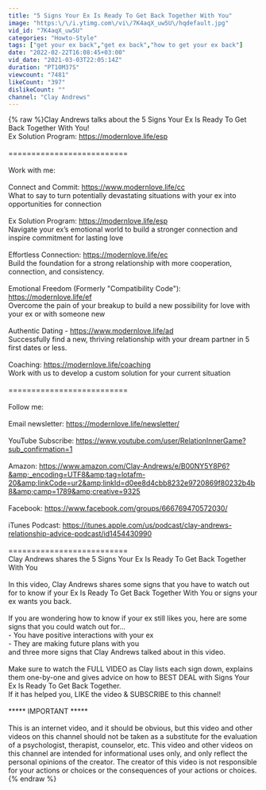 ```yaml
---
title: "5 Signs Your Ex Is Ready To Get Back Together With You"
image: "https:\/\/i.ytimg.com\/vi\/7K4aqX_uw5U\/hqdefault.jpg"
vid_id: "7K4aqX_uw5U"
categories: "Howto-Style"
tags: ["get your ex back","get ex back","how to get your ex back"]
date: "2022-02-22T16:08:45+03:00"
vid_date: "2021-03-03T22:05:14Z"
duration: "PT10M37S"
viewcount: "7481"
likeCount: "397"
dislikeCount: ""
channel: "Clay Andrews"
---
```

{% raw %}Clay Andrews talks about the 5 Signs Your Ex Is Ready To Get Back Together With You! <br />Ex Solution Program: <a rel="nofollow" target="blank" href="https://modernlove.life/esp">https://modernlove.life/esp</a><br /><br />==========================<br /><br />Work with me:<br /><br />Connect and Commit: <a rel="nofollow" target="blank" href="https://www.modernlove.life/cc">https://www.modernlove.life/cc</a><br />What to say to turn potentially devastating situations with your ex into opportunities for connection<br /><br />Ex Solution Program: <a rel="nofollow" target="blank" href="https://modernlove.life/esp">https://modernlove.life/esp</a><br />Navigate your ex’s emotional world to build a stronger connection and inspire commitment for lasting love<br /><br />Effortless Connection: <a rel="nofollow" target="blank" href="https://modernlove.life/ec">https://modernlove.life/ec</a><br />Build the foundation for a strong relationship with more cooperation, connection, and consistency.<br /><br />Emotional Freedom (Formerly &quot;Compatibility Code&quot;): <a rel="nofollow" target="blank" href="https://modernlove.life/ef">https://modernlove.life/ef</a><br />Overcome the pain of your breakup to build a new possibility for love with your ex or with someone new<br /><br />Authentic Dating - <a rel="nofollow" target="blank" href="https://www.modernlove.life/ad">https://www.modernlove.life/ad</a><br />Successfully find a new, thriving relationship with your dream partner in 5 first dates or less.<br /><br />Coaching: <a rel="nofollow" target="blank" href="https://modernlove.life/coaching">https://modernlove.life/coaching</a><br />Work with us to develop a custom solution for your current situation<br /><br />==========================<br /><br />Follow me:<br /><br />Email newsletter: <a rel="nofollow" target="blank" href="https://modernlove.life/newsletter/">https://modernlove.life/newsletter/</a><br /><br />YouTube Subscribe: <a rel="nofollow" target="blank" href="https://www.youtube.com/user/RelationInnerGame?sub_confirmation=1">https://www.youtube.com/user/RelationInnerGame?sub_confirmation=1</a><br /><br />Amazon: <a rel="nofollow" target="blank" href="https://www.amazon.com/Clay-Andrews/e/B00NY5Y8P6?&amp;_encoding=UTF8&amp;tag=lotafm-20&amp;linkCode=ur2&amp;linkId=d0ee8d4cbb8232e9720869f80232b4b8&amp;camp=1789&amp;creative=9325">https://www.amazon.com/Clay-Andrews/e/B00NY5Y8P6?&amp;_encoding=UTF8&amp;tag=lotafm-20&amp;linkCode=ur2&amp;linkId=d0ee8d4cbb8232e9720869f80232b4b8&amp;camp=1789&amp;creative=9325</a><br /><br />Facebook: <a rel="nofollow" target="blank" href="https://www.facebook.com/groups/666769470572030/">https://www.facebook.com/groups/666769470572030/</a><br /><br />iTunes Podcast: <a rel="nofollow" target="blank" href="https://itunes.apple.com/us/podcast/clay-andrews-relationship-advice-podcast/id1454430990">https://itunes.apple.com/us/podcast/clay-andrews-relationship-advice-podcast/id1454430990</a><br /><br />==========================<br />Clay Andrews shares the 5 Signs Your Ex Is Ready To Get Back Together With You<br /><br />In this video, Clay Andrews shares some signs that you have to watch out for to know if your Ex Is Ready To Get Back Together With You or signs your ex wants you back. <br /><br />If you are wondering how to know if your ex still likes you, here are some signs that you could watch out for... <br />- You have positive interactions with your ex <br />- They are making future plans with you <br />and three more signs that Clay Andrews talked about in this video. <br /><br />Make sure to watch the FULL VIDEO as Clay lists each sign down, explains them one-by-one and gives advice on how to BEST DEAL with Signs Your Ex Is Ready To Get Back Together. <br />If it has helped you, LIKE the video &amp; SUBSCRIBE to this channel!<br /><br />***** IMPORTANT *****<br /><br />This is an internet video, and it should be obvious, but this video and other videos on this channel should not be taken as a substitute for the evaluation of a psychologist, therapist, counselor, etc. This video and other videos on this channel are intended for informational uses only, and only reflect the personal opinions of the creator. The creator of this video is not responsible for your actions or choices or the consequences of your actions or choices.{% endraw %}
